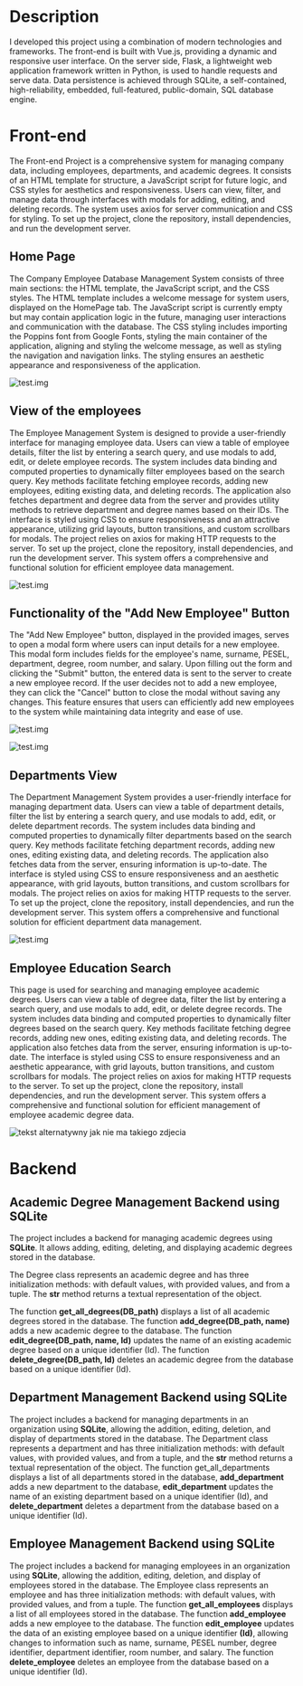 # Description

I developed this project using a combination of modern technologies and frameworks. The front-end is built with Vue.js, providing a dynamic and responsive user interface. On the server side, Flask, a lightweight web application framework written in Python, is used to handle requests and serve data. Data persistence is achieved through SQLite, a self-contained, high-reliability, embedded, full-featured, public-domain, SQL database engine.

# Front-end

The Front-end Project is a comprehensive system for managing company data, including employees, departments, and academic degrees. It consists of an HTML template for structure, a JavaScript script for future logic, and CSS styles for aesthetics and responsiveness. Users can view, filter, and manage data through interfaces with modals for adding, editing, and deleting records. The system uses axios for server communication and CSS for styling. To set up the project, clone the repository, install dependencies, and run the development server.

## Home Page

The Company Employee Database Management System consists of three main sections: the HTML template, the JavaScript script, and the CSS styles. The HTML template includes a welcome message for system users, displayed on the HomePage tab. The JavaScript script is currently empty but may contain application logic in the future, managing user interactions and communication with the database. The CSS styling includes importing the Poppins font from Google Fonts, styling the main container of the application, aligning and styling the welcome message, as well as styling the navigation and navigation links. The styling ensures an aesthetic appearance and responsiveness of the application.

![test.img](./img/home.png)

## View of the employees

The Employee Management System is designed to provide a user-friendly interface for managing employee data. Users can view a table of employee details, filter the list by entering a search query, and use modals to add, edit, or delete employee records. The system includes data binding and computed properties to dynamically filter employees based on the search query. Key methods facilitate fetching employee records, adding new employees, editing existing data, and deleting records. The application also fetches department and degree data from the server and provides utility methods to retrieve department and degree names based on their IDs. The interface is styled using CSS to ensure responsiveness and an attractive appearance, utilizing grid layouts, button transitions, and custom scrollbars for modals. The project relies on axios for making HTTP requests to the server. To set up the project, clone the repository, install dependencies, and run the development server. This system offers a comprehensive and functional solution for efficient employee data management.

![test.img](./img/add.png)

## Functionality of the "Add New Employee" Button
The "Add New Employee" button, displayed in the provided images, serves to open a modal form where users can input details for a new employee. This modal form includes fields for the employee's name, surname, PESEL, department, degree, room number, and salary. Upon filling out the form and clicking the "Submit" button, the entered data is sent to the server to create a new employee record. If the user decides not to add a new employee, they can click the "Cancel" button to close the modal without saving any changes. This feature ensures that users can efficiently add new employees to the system while maintaining data integrity and ease of use.

![test.img](./img/add_new.png)

![test.img](./img/add2.png)

## Departments View

The Department Management System provides a user-friendly interface for managing department data. Users can view a table of department details, filter the list by entering a search query, and use modals to add, edit, or delete department records. The system includes data binding and computed properties to dynamically filter departments based on the search query. Key methods facilitate fetching department records, adding new ones, editing existing data, and deleting records. The application also fetches data from the server, ensuring information is up-to-date. The interface is styled using CSS to ensure responsiveness and an aesthetic appearance, with grid layouts, button transitions, and custom scrollbars for modals. The project relies on axios for making HTTP requests to the server. To set up the project, clone the repository, install dependencies, and run the development server. This system offers a comprehensive and functional solution for efficient department data management.

![test.img](./img/Departments_View.png)

## Employee Education Search

This page is used for searching and managing employee academic degrees. Users can view a table of degree data, filter the list by entering a search query, and use modals to add, edit, or delete degree records. The system includes data binding and computed properties to dynamically filter degrees based on the search query. Key methods facilitate fetching degree records, adding new ones, editing existing data, and deleting records. The application also fetches data from the server, ensuring information is up-to-date. The interface is styled using CSS to ensure responsiveness and an aesthetic appearance, with grid layouts, button transitions, and custom scrollbars for modals. The project relies on axios for making HTTP requests to the server. To set up the project, clone the repository, install dependencies, and run the development server. This system offers a comprehensive and functional solution for efficient management of employee academic degree data.

![tekst alternatywny jak nie ma takiego zdjecia](./img/employee.png)

# Backend
## Academic Degree Management Backend using SQLite
The project includes a backend for managing academic degrees using <strong>SQLite</strong>. It allows adding, editing, deleting, and displaying academic degrees stored in the database.

The Degree class represents an academic degree and has three initialization methods: with default values, with provided values, and from a tuple. The <strong>str</strong> method returns a textual representation of the object.

The function <strong>get_all_degrees(DB_path)</strong> displays a list of all academic degrees stored in the database. The function <strong>add_degree(DB_path, name)</strong> adds a new academic degree to the database. The function <strong>edit_degree(DB_path, name, Id)</strong> updates the name of an existing academic degree based on a unique identifier (Id). The function <strong>delete_degree(DB_path, Id)</strong> deletes an academic degree from the database based on a unique identifier (Id).

## Department Management Backend using SQLite
The project includes a backend for managing departments in an organization using <strong>SQLite</strong>, allowing the addition, editing, deletion, and display of departments stored in the database. The Department class represents a department and has three initialization methods: with default values, with provided values, and from a tuple, and the <strong>str</strong> method returns a textual representation of the object. The function get_all_departments displays a list of all departments stored in the database, <strong>add_department</strong> adds a new department to the database, <strong>edit_department</strong> updates the name of an existing department based on a unique identifier (Id), and <strong>delete_department</strong> deletes a department from the database based on a unique identifier (Id).

## Employee Management Backend using SQLite
The project includes a backend for managing employees in an organization using <strong>SQLite</strong>, allowing the addition, editing, deletion, and display of employees stored in the database. The Employee class represents an employee and has three initialization methods: with default values, with provided values, and from a tuple. The function <strong>get_all_employees</strong> displays a list of all employees stored in the database. The function <strong>add_employee</strong> adds a new employee to the database. The function <strong>edit_employee</strong> updates the data of an existing employee based on a unique identifier <strong>(Id)</strong>, allowing changes to information such as name, surname, PESEL number, degree identifier, department identifier, room number, and salary. The function <strong>delete_employee</strong> deletes an employee from the database based on a unique identifier (Id).